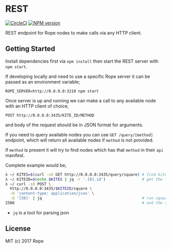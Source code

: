 # REST

[![CircleCI](https://circleci.com/gh/ropelive/rest/tree/master.svg?style=svg)](https://circleci.com/gh/ropelive/rest/tree/master)
[![NPM version](https://img.shields.io/npm/v/@rope/rest.svg?style=flat-square)](https://www.npmjs.com/package/@rope/rest)

REST endpoint for Rope nodes to make calls via any HTTP client.

## Getting Started

Install dependencies first via `npm install` then start the REST server
with `npm start`.

If developing locally and need to use a specific Rope server it can be
passed as an environment variable;

`ROPE_SERVER=http://0.0.0.0:3210 npm start`

Once server is up and running we can make a call to any  available node
with an HTTP client of choice;

`POST http://0.0.0.0:3435/KITE_ID/METHOD`

and body of the request should be in JSON format for
arguments.

If you need to query available nodes you can use `GET /query/[method]`
endpoint, which will return all available nodes if `method` is not provided.

If `method` is present it will try to find nodes which has that `method` in
their `api` manifest.

Complete example would be;

```bash
λ ~/ KITES=$(curl -sX GET http://0.0.0.0:3435/query/square) # find kites which has square method
λ ~/ KITEID=$(echo $KITES | jq -r '.[0].id')                # get the first one's id
λ ~/ curl -sX POST \
  http://0.0.0.0:3435/$KITEID/square \
  -H 'content-type: application/json' \
  -d '[50]' | jq                                            # run square method with 50
2500                                                        # and the result 2500
```

* `jq` is a tool for parsing json

## License

MIT (c) 2017 Rope
